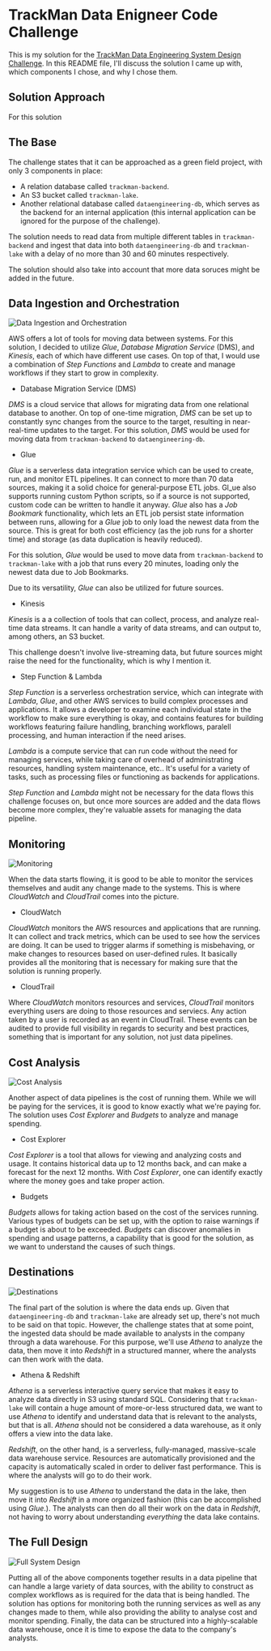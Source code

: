 # TrackMan Data Enigneer Code Challenge

This is my solution for the [TrackMan Data Engineering System Design Challenge](http://designchallenge.trackmandata.com/). In this README file, I'll discuss the solution I came up with, which components I chose, and why I chose them.

## Solution Approach

For this solution

## The Base

The challenge states that it can be approached as a green field project, with only 3 components in place:

* A relation database called `trackman-backend`.
* An S3 bucket called `trackman-lake`.
* Another relational database called `dataengineering-db`, which serves as the backend for an internal application (this internal application can be ignored for the purpose of the challenge).

The solution needs to read data from multiple different tables in `trackman-backend` and ingest that data into both `dataengineering-db` and `trackman-lake` with a delay of no more than 30 and 60 minutes respectively.

The solution should also take into account that more data soruces might be added in the future.

## Data Ingestion and Orchestration

![Data Ingestion and Orchestration](/images/02_Ingestion_and_Orchestration.jpg)

AWS offers a lot of tools for moving data between systems. For this solution, I decided to utilize _Glue_, _Database Migration Service_ (DMS), and _Kinesis_, each of which have different use cases. On top of that, I would use a combination of _Step Functions_ and _Lambda_ to create and manage workflows if they start to grow in complexity.

* Database Migration Service (DMS)

_DMS_ is a cloud service that allows for migrating data from one relational database to another. On top of one-time migration, _DMS_ can be set up to constantly sync changes from the source to the target, resulting in near-real-time updates to the target. For this solution, _DMS_ would be used for moving data from `trackman-backend` to `dataengineering-db`.

* Glue

_Glue_ is a serverless data integration service which can be used to create, run, and monitor ETL pipelines. It can connect to more than 70 data sources, making it a solid choice for general-purpose ETL jobs. Gl_ue also supports running custom Python scripts, so if a source is not supported, custom code can be written to handle it anyway. _Glue_ also has a _Job Bookmark_ functionality, which lets an ETL job persist state information between runs, allowing for a _Glue_ job to only load the newest data from the source. This is great for both cost efficiency (as the job runs for a shorter time) and storage (as data duplication is heavily reduced).

For this solution, _Glue_ would be used to move data from `trackman-backend` to `trackman-lake` with a job that runs every 20 minutes, loading only the newest data due to Job Bookmarks.

Due to its versatility, _Glue_ can also be utilized for future sources.

* Kinesis

_Kinesis_ is a a collection of tools that can collect, process, and analyze real-time data streams. It can handle a varity of data streams, and can output to, among others, an S3 bucket.

This challenge doesn't involve live-streaming data, but future sources might raise the need for the functionality, which is why I mention it.

* Step Function & Lambda

_Step Function_ is a serverless orchestration service, which can integrate with _Lambda_, _Glue_, and other AWS services to build complex processes and applications. It allows a developer to examine each individual state in the workflow to make sure everything is okay, and contains features for building workflows featuring failure handling, branching workflows, paralell processing, and human interaction if the need arises.

_Lambda_ is a compute service that can run code without the need for managing services, while taking care of overhead of administrating resources, handling system maintenance, etc.. It's useful for a variety of tasks, such as processing files or functioning as backends for applications.

_Step Function_ and _Lambda_ might not be necessary for the data flows this challenge focuses on, but once more sources are added and the data flows become more complex, they're valuable assets for managing the data pipeline.

## Monitoring

![Monitoring](/images/03_Monitoring.jpg)

When the data starts flowing, it is good to be able to monitor the services themselves and audit any change made to the systems. This is where _CloudWatch_ and _CloudTrail_ comes into the picture.

* CloudWatch

_CloudWatch_ monitors the AWS resources and applications that are running. It can collect and track metrics, which can be used to see how the services are doing. It can be used to trigger alarms if something is misbehaving, or make changes to resources based on user-defined rules. It basically provides all the monitoring that is necessary for making sure that the solution is running properly.

* CloudTrail

Where _CloudWatch_ monitors resources and services, _CloudTrail_ monitors everything users are doing to those resources and serviecs. Any action taken by a user is recorded as an event in CloudTrail. These events can be audited to provide full visibility in regards to security and best practices, something that is important for any solution, not just data pipelines.

## Cost Analysis

![Cost Analysis](/images/04_Cost_Analysis.jpg)

Another aspect of data pipelines is the cost of running them. While we will be paying for the services, it is good to know exactly what we're paying for. The solution uses _Cost Explorer_ and _Budgets_ to analyze and manage spending.

* Cost Explorer

_Cost Explorer_ is a tool that allows for viewing and analyzing costs and usage. It contains historical data up to 12 months back, and can make a forecast for the next 12 months. With _Cost Explorer_, one can identify exactly where the money goes and take proper action.

* Budgets

_Budgets_ allows for taking action based on the cost of the services running. Various types of budgets can be set up, with the option to raise warnings if a budget is about to be exceeded. _Budgets_ can discover anomalies in spending and usage patterns, a capability that is good for the solution, as we want to understand the causes of such things.

## Destinations

![Destinations](/images/05_Destinations.jpg)

The final part of the solution is where the data ends up. Given that `dataengineering-db` and `trackman-lake` are already set up, there's not much to be said on that topic. However, the challenge states that at some point, the ingested data should be made available to analysts in the company through a data warehouse. For this purpose, we'll use _Athena_ to analyze the data, then move it into _Redshift_ in a structured manner, where the analysts can then work with the data.

* Athena & Redshift

_Athena_ is a serverless interactive query service that makes it easy to analyze data directly in S3 using standard SQL. Considering that `trackman-lake` will contain a huge amount of more-or-less structured data, we want to use _Athena_ to identify and understand data that is relevant to the analysts, but that is all. _Athena_ should not be considered a data warehouse, as it only offers a view into the data lake.

_Redshift_, on the other hand, is a serverless, fully-managed, massive-scale data warehouse service. Resources are automatically provisioned and the capacity is automatically scaled in order to deliver fast performance. This is where the analysts will go to do their work.

My suggestion is to use _Athena_ to understand the data in the lake, then move it into _Redshift_ in a more organized fashion (this can be accomplished using _Glue_.). The analysts can then do all their work on the data in _Redshift_, not having to worry about understanding _everything_ the data lake contains.

## The Full Design

![Full System Design](/images/01_Design_Full.jpg)

Putting all of the above components together results in a data pipeline that can handle a large variety of data sources, with the ability to construct as complex workflows as is required for the data that is being handled. The solution has options for monitoring both the running services as well as any changes made to them, while also providing the ability to analyse cost and monitor spending. Finally, the data can be structured into a highly-scalable data warehouse, once it is time to expose the data to the company's analysts.